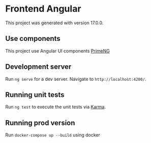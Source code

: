 # Frontend Angular 

This project was generated with version 17.0.0.

## Use components

This project use Angular UI components [PrimeNG](https://primeng.org/)

## Development server

Run `ng serve` for a dev server. Navigate to `http://localhost:4200/`.

## Running unit tests

Run `ng test` to execute the unit tests via [Karma](https://karma-runner.github.io).

## Running prod version

Run `docker-compose up --build` using docker